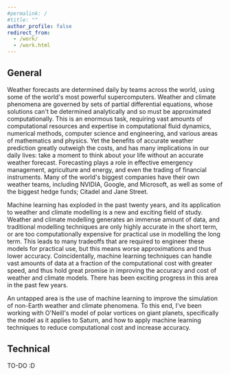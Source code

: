 ```yaml
---
#permalink: /
#title: ""
author_profile: false
redirect_from:
  - /work/
  - /work.html
---
```


## General

Weather forecasts are determined daily by teams across the world, using some of the world's most powerful supercomputers. Weather and climate phenomena are governed by sets of partial differential equations, whose solutions can't be determined analytically and so must be approximated computationally. This is an enormous task, requiring vast amounts of computational resources and expertise in computational fluid dynamics, numerical methods, computer science and engineering, and various areas of mathematics and physics. Yet the benefits of accurate weather prediction greatly outweigh the costs, and has many implications in our daily lives: take a moment to think about your life without an accurate weather forecast. Forecasting plays a role in effective emergency management, agriculture and energy, and even the trading of financial instruments. Many of the world's biggest companies have their own weather teams, including NVIDIA, Google, and Microsoft, as well as some of the biggest hedge funds; Citadel and Jane Street.

Machine learning has exploded in the past twenty years, and its application to weather and climate modelling is a new and exciting field of study. Weather and climate modelling generates an immense amount of data, and traditional modelling techniques are only highly accurate in the short term, or are too computationally expensive for practical use in modelling the long term. This leads to many tradeoffs that are required to engineer these models for practical use, but this means worse approximations and thus lower accuracy. Coincidentally, machine learning techniques can handle vast amounts of data at a fraction of the computational cost with greater speed, and thus hold great promise in improving the accuracy and cost of weather and climate models. There has been exciting progress in this area in the past few years.

An untapped area is the use of machine learning to improve the simulation of non-Earth weather and climate phenomena. To this end, I've been working with O'Neill's model of polar vortices on giant planets, specifically the model as it applies to Saturn, and how to apply machine learning techniques to reduce computational cost and increase accuracy.

## Technical

TO-DO :D

